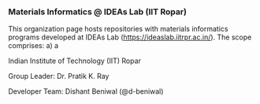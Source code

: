 ### **Materials Informatics @ IDEAs Lab (IIT Ropar)**
This organization page hosts repositories with materials informatics programs developed at IDEAs Lab (https://ideaslab.iitrpr.ac.in/).
The scope comprises:
	a) a

Indian Institute of Technology (IIT) Ropar

Group Leader: Dr. Pratik K. Ray

Developer Team: Dishant Beniwal (@d-beniwal)
